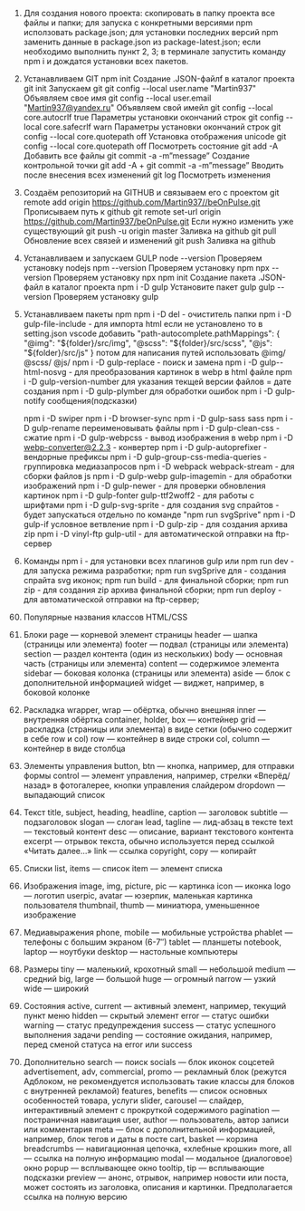 1. Для создания нового проекта:
   скопировать в папку проекта все файлы и папки;
   для запуска с конкретными версиями npm исползовать package.json;
   для установки последних версий npm заменить данные в package.json из package-latest.json;
   если необходимо выполнить пункт 2, 3;
   в терминале запустить команду npm i и дождатся установки всех пакетов.

2. Устанавливаем GIT
   npm init Создание .JSON-файлf в каталог проекта
   git init Запускаем git
   git config --local user.name "Martin937" Объявляем свое имя
   git config --local user.email "Martin937@yandex.ru" Объявляем свой имейл
   git config --local core.autocrlf true Параметры установки окончаний строк
   git config --local core.safecrlf warn Параметры установки окончаний строк
   git config --local core.quotepath off Установка отображения unicode
   git config --local core.quotepath off Посмотреть состояние
   git add -A Добавить все файлы
   git commit -a -m”message” Создание контрольной точки
   git add -A + git commit -a -m”message” Вводить после внесения всех изменений
   git log Посмотреть изменения

3. Создаём репозиторий на GITHUB и связываем его с проектом
   git remote add origin https://github.com/Martin937//beOnPulse.git Прописываем путь к github
   git remote set-url origin https://github.com/Martin937/beOnPulse.git Если нужно изменить уже существующий
   git push -u origin master Заливка на github
   git pull Обновление всех связей и изменений
   git push Заливка на github

4. Устанавливаем и запускаем GULP
   node --version Проверяем установку nodejs
   npm --version Проверяем установку npm
   npx --version Проверяем установку npx
   npm init Создание пакета .JSON-файл в каталог проекта
   npm i -D gulp Установите пакет gulp
   gulp --version Проверяем установку gulp

5. Устанавливаем пакеты npm
   npm i -D del - очиститель папки
   npm i -D gulp-file-include - для импорта html
   если не установлено то в setting.json vscode добавить
   "path-autocomplete.pathMappings": {
   "@img": "${folder}/src/img",
    "@scss": "${folder}/src/scss",
   "@js": "${folder}/src/js"
   }
   потом для написания путей использовать @img/ @scss/ @js/
   npm i -D gulp-replace - поиск и замена
   npm i -D gulp--html-nosvg - для преобразования картинок в webp в html файле
   npm i -D gulp-version-number для указания текщей версии файлов = дате создания
   npm i -D gulp-plymber для обработки ошибок
   npm i -D gulp-notify сообщения(подсказки)
   <!-- npm i -D gulp-notify@^4.0.0 -->

   npm i -D swiper
   npm i -D browser-sync
   npm i -D gulp-sass sass
   npm i -D gulp-rename переименовывать файлы
   npm i -D gulp-clean-css - сжатие
   npm i -D gulp-webpcss - вывод изображения в webp
   npm i -D webp-converter@2.2.3 - конвертер
   npm i -D gulp-autoprefixer - вендорные префиксы
   npm i -D gulp-group-css-media-queries - группировка медиазапросов
   npm i -D webpack webpack-stream - для сборки файлов js
   npm i -D gulp-webp gulp-imagemin - для обработки изображений
   npm i -D gulp-newer - для проверки обновления картинок
   npm i -D gulp-fonter gulp-ttf2woff2 - для работы с шрифтами<!-- npm i -D fs gulp-fonter gulp-ttf2woff2 - для работы с шрифтами -->
   npm i -D gulp-svg-sprite - для создания svg спрайтов - будет запускаться отдельно по команде "npm run svgSprive"
   npm i -D gulp-if условное ветвление
   npm i -D gulp-zip - для создания архива zip
   npm i -D vinyl-ftp gulp-util - для автоматической отправки на ftp-сервер

6. Команды
   npm i - для установки всех плагинов
   gulp или npm run dev - для запуска режима разработки;
   npm run svgSprive для - создания спрайта svg иконок;
   npm run build - для финальной сборки;
   npm run zip - для создания zip архива финальной сборки;
   npm run deploy - для автоматической отправки на ftp-сервер;

<!-- --------------------------- -->

60. Популярные названия классов HTML/CSS
61. Блоки
    page — корневой элемент страницы
    header — шапка (страницы или элемента)
    footer — подвал (страницы или элемента)
    section — раздел контента (один из нескольких)
    body — основная часть (страницы или элемента)
    content — содержимое элемента
    sidebar — боковая колонка (страницы или элемента)
    aside — блок с дополнительной информацией
    widget — виджет, например, в боковой колонке

62. Раскладка
    wrapper, wrap — обёртка, обычно внешняя
    inner — внутренняя обёртка
    container, holder, box — контейнер
    grid — раскладка (страницы или элемента) в виде сетки (обычно содержит в себе row и col)
    row — контейнер в виде строки
    col, column — контейнер в виде столбца

63. Элементы управления
    button, btn — кнопка, например, для отправки формы
    control — элемент управления, например, стрелки «Вперёд/назад» в фотогалерее, кнопки управления слайдером
    dropdown — выпадающий список

64. Текст
    title, subject, heading, headline, caption — заголовок
    subtitle — подзаголовок
    slogan — слоган
    lead, tagline — лид-абзац в тексте
    text — текстовый контент
    desc — описание, вариант текстового контента
    excerpt — отрывок текста, обычно используется перед ссылкой «Читать далее…»
    link — ссылка
    copyright, copy — копирайт

65. Списки
    list, items — список
    item — элемент списка

66. Изображения
    image, img, picture, pic — картинка
    icon — иконка
    logo — логотип
    userpic, avatar — юзерпик, маленькая картинка пользователя
    thumbnail, thumb — миниатюра, уменьшенное изображение

67. Медиавыражения
    phone, mobile — мобильные устройства
    phablet — телефоны с большим экраном (6-7″)
    tablet — планшеты
    notebook, laptop — ноутбуки
    desktop — настольные компьютеры

68. Размеры
    tiny — маленький, крохотный
    small — небольшой
    medium — средний
    big, large — большой
    huge — огромный
    narrow — узкий
    wide — широкий

69. Состояния
    active, current — активный элемент, например, текущий пункт меню
    hidden — скрытый элемент
    error — статус ошибки
    warning — статус предупреждения
    success — статус успешного выполнения задачи
    pending — состояние ожидания, например, перед сменой статуса на error или success

70. Дополнительно
    search — поиск
    socials — блок иконок соцсетей
    advertisement, adv, commercial, promo — рекламный блок (режутся Адблоком, не рекомендуется использовать такие классы для блоков с внутренней рекламой)
    features, benefits — список основных особенностей товара, услуги
    slider, carousel — слайдер, интерактивный элемент с прокруткой содержимого
    pagination — постраничная навигация
    user, author — пользователь, автор записи или комментария
    meta — блок с дополнительной информацией, например, блок тегов и даты в посте
    cart, basket — корзина
    breadcrumbs — навигационная цепочка, «хлебные крошки»
    more, all — ссылка на полную информацию
    modal — модальное (диалоговое) окно
    popup — всплывающее окно
    tooltip, tip — всплывающие подсказки
    preview — анонс, отрывок, например новости или поста, может состоять из заголовка, описания и картинки. Предполагается ссылка на полную версию
